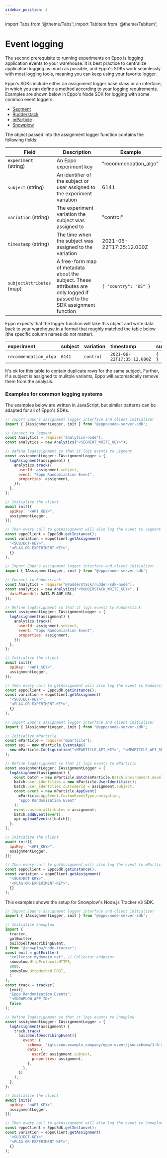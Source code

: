 ```yaml
---
sidebar_position: 4
---
```


import Tabs from '@theme/Tabs';
import TabItem from '@theme/TabItem';

# Event logging

The second prerequisite to running experiments on Eppo is logging application events to your warehouse. It is best practice to centralize application logging as much as possible, and Eppo's SDKs work seamlessly with most logging tools, meaning you can keep using your favorite logger.

Eppo's SDKs include either an assignment logger base class or an interface, in which you can define a method according to your logging requirements. Examples are shown below in Eppo's Node SDK for logging with some common event loggers:

- [Segment](#segment)
- [Rudderstack](#rudderstack)
- [mParticle](#mparticle)
- [Snowplow](#snowplow)

The object passed into the assignment logger function contains the following fields:

| Field                     | Description                                                                                                              | Example                  |
| ------------------------- | ------------------------------------------------------------------------------------------------------------------------ | ------------------------ |
| `experiment` (string)     | An Eppo experiment key                                                                                                   | "recommendation_algo"    |
| `subject` (string)        | An identifier of the subject or user assigned to the experiment variation                                                | 6141                     |
| `variation` (string)      | The experiment variation the subject was assigned to                                                                     | "control"                |
| `timestamp` (string)      | The time when the subject was assigned to the variation                                                                  | 2021-06-22T17:35:12.000Z |
| `subjectAttributes` (map) | A free-form map of metadata about the subject. These attributes are only logged if passed to the SDK assignment function | `{ "country": "US" }`    |

Eppo expects that the logger function will take this object and write data back to your warehouse in a format that roughly matched the table below (the specific column names do not matter).

| experiment            | subject | variation | timestamp                  | subject_attributes    |
| :-------------------- | :------ | :-------- | :------------------------- | :-------------------- |
| `recommendation_algo` | `6141`  | `control` | `2021-06-22T17:35:12.000Z` | `{ "country": "US" }` |

It's ok for this table to contain duplicate rows for the same subject. Further, if a subject is assigned to mulitple variants, Eppo will automatically remove them from the analysis.

### Examples for common logging systems

The examples below are written in JavaScript, but similar patterns can be adapted for all of Eppo's SDKs.

<Tabs>
<TabItem value="segment" label="Segment">

```javascript
// Import Eppo's assignment logger interface and client initializer
import { IAssignmentLogger, init } from "@eppo/node-server-sdk";

// Connect to Segment
const Analytics = require("analytics-node");
const analytics = new Analytics("<SEGMENT_WRITE_KEY>");

// Define logAssignment so that it logs events to Segment
const assignmentLogger: IAssignmentLogger = {
  logAssignment(assignment) {
    analytics.track({
      userId: assignment.subject,
      event: "Eppo Randomization Event",
      properties: assignment,
    });
  },
};

// Initialize the client
await init({
  apiKey: "<API_KEY>",
  assignmentLogger,
});

// Then every call to getAssignment will also log the event to Segment
const eppoClient = EppoSdk.getInstance();
const variation = eppoClient.getAssignment(
  "<SUBJECT-KEY>",
  "<FLAG-OR-EXPERIMENT-KEY>",
  {}
);
```

</TabItem>
<TabItem value="rudderstack" label="Rudderstack">

```javascript
// Import Eppo's assignment logger interface and client initializer
import { IAssignmentLogger, init } from "@eppo/node-server-sdk";

// Connect to Rudderstack
const Analytics = require("@rudderstack/rudder-sdk-node");
const analytics = new Analytics("<RUDDERSTACK_WRITE_KEY>", {
  dataPlaneUrl: DATA_PLANE_URL,
});

// Define logAssignment so that it logs events to Rudderstack
const assignmentLogger: IAssignmentLogger = {
  logAssignment(assignment) {
    analytics.track({
      userId: assignment.subject,
      event: "Eppo Randomization Event",
      properties: assignment,
    });
  },
};

// Initialize the client
await init({
  apiKey: "<API_KEY>",
  assignmentLogger,
});

// Then every call to getAssignment will also log the event to Rudderstack
const eppoClient = EppoSdk.getInstance();
const variation = eppoClient.getAssignment(
  "<SUBJECT-KEY>",
  "<FLAG-OR-EXPERIMENT-KEY>",
  {}
);
```

</TabItem>
<TabItem value="mparticle" label="mParticle">

```javascript
// Import Eppo's assignment logger interface and client initializer
import { IAssignmentLogger, init } from "@eppo/node-server-sdk";

// Initialize mParticle
const mParticle = require("mparticle");
const api = new mParticle.EventsApi(
  new mParticle.Configuration("<MPARTICLE_API_KEY>", "<MPARTICLE_API_SECRET>")
);

// Define logAssignment so that it logs events to mParticle
const assignmentLogger: IAssignmentLogger = {
  logAssignment(assignment) {
    const batch = new mParticle.Batch(mParticle.Batch.Environment.development);
    batch.user_identities = new mParticle.UserIdentities();
    batch.user_identities.customerid = assignment.subject;
    const event = new mParticle.AppEvent(
      mParticle.AppEvent.CustomEventType.navigation,
      "Eppo Randomization Event"
    );
    event.custom_attributes = assignment;
    batch.addEvent(event);
    api.uploadEvents([batch]);
  },
};

// Initialize the client
await init({
  apiKey: "<API_KEY>",
  assignmentLogger,
});

// Then every call to getAssignment will also log the event to mParticle
const eppoClient = EppoSdk.getInstance();
const variation = eppoClient.getAssignment(
  "<SUBJECT-KEY>",
  "<FLAG-OR-EXPERIMENT-KEY>",
  {}
);
```

</TabItem>
<TabItem value="snowplow" label="Snowplow">

This examples shows the setup for Snowplow's Node.js Tracker v3 SDK.

```javascript
// Import Eppo's assignment logger interface and client initializer
import { IAssignmentLogger, init } from "@eppo/node-server-sdk";

// Initialize Snowplow
import {
  tracker,
  gotEmitter,
  buildSelfDescribingEvent,
} from "@snowplow/node-tracker";
const emit = gotEmitter(
  "collector.mydomain.net", // Collector endpoint
  snowplow.HttpProtocol.HTTPS,
  8080,
  snowplow.HttpMethod.POST,
  1
);
const track = tracker(
  [emit],
  "Eppo Randomization Events",
  "<SNOWPLOW_APP_ID>",
  false
);

// Define logAssignment so that it logs events to Snowplow
const assignmentLogger: IAssignmentLogger = {
  logAssignment(assignment) {
    track.track(
      buildSelfDescribingEvent({
        event: {
          schema: "iglu:com.example_company/eppo-event/jsonschema/1-0-2",
          data: {
            userId: assignment.subject,
            properties: assignment,
          },
        },
      })
    );
  },
};

// Initialize the client
await init({
  apiKey: "<API_KEY>",
  assignmentLogger,
});

// Then every call to getAssignment will also log the event to Snowplow
const eppoClient = EppoSdk.getInstance();
const variation = eppoClient.getAssignment(
  "<SUBJECT-KEY>",
  "<FLAG-OR-EXPERIMENT-KEY>",
  {}
);
```

</TabItem>
</Tabs>
